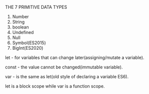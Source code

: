 THE 7 PRIMITIVE DATA TYPES

1. Number
2. String
3. boolean
4. Undefined
5. Null
6. Symbol(ES2015)
7. BigInt(ES2020)

let - for variables that can change later(assigning/mutate a variable).

const - the value cannot be changed(immutable variable).

var - is the same as let(old style of declaring a variable ES6).

let is a block scope while var is a function scope.
